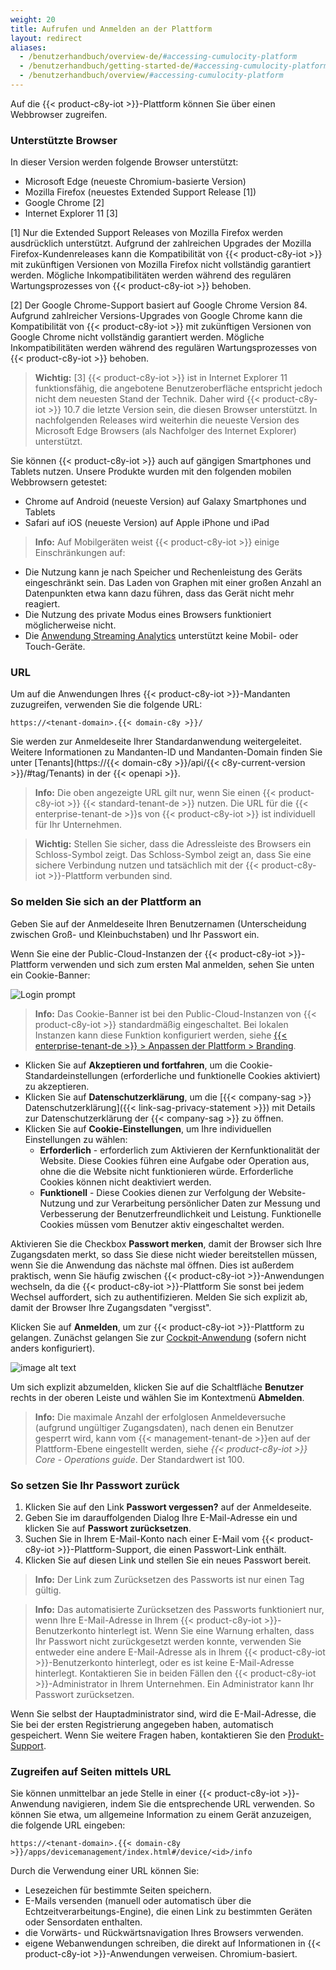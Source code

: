 ```yaml
---
weight: 20
title: Aufrufen und Anmelden an der Plattform
layout: redirect
aliases:
  - /benutzerhandbuch/overview-de/#accessing-cumulocity-platform
  - /benutzerhandbuch/getting-started-de/#accessing-cumulocity-platform
  - /benutzerhandbuch/overview/#accessing-cumulocity-platform
---
```


Auf die {{< product-c8y-iot >}}-Plattform können Sie über einen Webbrowser zugreifen.

### Unterstützte Browser

In dieser Version werden folgende Browser unterstützt:

* Microsoft Edge (neueste Chromium-basierte Version)
* Mozilla Firefox (neuestes Extended Support Release [1])
* Google Chrome [2]
* Internet Explorer 11 [3]

[1] Nur die Extended Support Releases von Mozilla Firefox werden ausdrücklich unterstützt. Aufgrund der zahlreichen Upgrades der Mozilla Firefox-Kundenreleases kann die Kompatibilität von {{< product-c8y-iot >}} mit zukünftigen Versionen von Mozilla Firefox nicht vollständig garantiert werden. Mögliche Inkompatibilitäten werden während des regulären Wartungsprozesses von {{< product-c8y-iot >}} behoben.

[2] Der Google Chrome-Support basiert auf Google Chrome Version 84. Aufgrund zahlreicher Versions-Upgrades von Google Chrome kann die Kompatibilität von {{< product-c8y-iot >}} mit zukünftigen Versionen von Google Chrome nicht vollständig garantiert werden. Mögliche Inkompatibilitäten werden während des regulären Wartungsprozesses von {{< product-c8y-iot >}} behoben.

>**Wichtig:** [3] {{< product-c8y-iot >}} ist in Internet Explorer 11 funktionsfähig, die angebotene Benutzeroberfläche entspricht jedoch nicht dem neuesten Stand der Technik. Daher wird {{< product-c8y-iot >}} 10.7 die letzte Version sein, die diesen Browser unterstützt. In nachfolgenden Releases wird weiterhin die neueste Version des Microsoft Edge Browsers (als Nachfolger des Internet Explorer) unterstützt.

Sie können {{< product-c8y-iot >}} auch auf gängigen Smartphones und Tablets nutzen. Unsere Produkte wurden mit den folgenden mobilen Webbrowsern getestet:

* Chrome auf Android (neueste Version) auf Galaxy Smartphones und Tablets
* Safari auf iOS (neueste Version) auf Apple iPhone und iPad

>**Info:** Auf Mobilgeräten weist {{< product-c8y-iot >}} einige Einschränkungen auf:
>
* Die Nutzung kann je nach Speicher und Rechenleistung des Geräts eingeschränkt sein. Das Laden von Graphen mit einer großen Anzahl an Datenpunkten etwa kann dazu führen, dass das Gerät nicht mehr reagiert.
* Die Nutzung des private Modus eines Browsers funktioniert möglicherweise nicht.
* Die [Anwendung Streaming Analytics](/apama/overview-analytics/) unterstützt keine Mobil- oder Touch-Geräte.

### URL

Um auf die Anwendungen Ihres {{< product-c8y-iot >}}-Mandanten zuzugreifen, verwenden Sie die folgende URL:

```http
https://<tenant-domain>.{{< domain-c8y >}}/
```

Sie werden zur Anmeldeseite Ihrer Standardanwendung weitergeleitet. Weitere Informationen zu Mandanten-ID und Mandanten-Domain finden Sie unter [Tenants](https://{{< domain-c8y >}}/api/{{< c8y-current-version >}}/#tag/Tenants) in der {{< openapi >}}.

>**Info:** Die oben angezeigte URL gilt nur, wenn Sie einen {{< product-c8y-iot >}} {{< standard-tenant-de >}} nutzen. Die URL für die {{< enterprise-tenant-de >}}s von {{< product-c8y-iot >}} ist individuell für Ihr Unternehmen.

> **Wichtig:** Stellen Sie sicher, dass die Adressleiste des Browsers ein Schloss-Symbol zeigt. Das Schloss-Symbol zeigt an, dass Sie eine sichere Verbindung nutzen und tatsächlich mit der {{< product-c8y-iot >}}-Plattform verbunden sind.

<a name="login"></a>
### So melden Sie sich an der Plattform an

Geben Sie auf der Anmeldeseite Ihren Benutzernamen (Unterscheidung zwischen Groß- und Kleinbuchstaben) und Ihr Passwort ein.

Wenn Sie eine der Public-Cloud-Instanzen der {{< product-c8y-iot >}}-Plattform verwenden und sich zum ersten Mal anmelden, sehen Sie unten ein Cookie-Banner:

<img src="/images/benutzerhandbuch/getting-started/getting-started-cookie-banner.png" alt="Login prompt">
<br>

> **Info:** Das Cookie-Banner ist bei den Public-Cloud-Instanzen von {{< product-c8y-iot >}} standardmäßig eingeschaltet. Bei lokalen Instanzen kann diese Funktion konfiguriert werden, siehe [{{< enterprise-tenant-de >}} > Anpassen der Plattform > Branding](/benutzerhandbuch/enterprise-tenant-de/#branding).

* Klicken Sie auf **Akzeptieren und fortfahren**, um die Cookie-Standardeinstellungen (erforderliche und funktionelle Cookies aktiviert) zu akzeptieren.
* Klicken Sie auf **Datenschutzerklärung**, um die [{{< company-sag >}} Datenschutzerklärung]({{< link-sag-privacy-statement >}}) mit Details zur Datenschutzerklärung der {{< company-sag >}} zu öffnen.
* Klicken Sie auf **Cookie-Einstellungen**, um Ihre individuellen Einstellungen zu wählen:
	* **Erforderlich** - erforderlich zum Aktivieren der Kernfunktionalität der Website. Diese Cookies führen eine Aufgabe oder Operation aus, ohne die die Website nicht funktionieren würde. Erforderliche Cookies können nicht deaktiviert werden.
	* **Funktionell** - Diese Cookies dienen zur Verfolgung der Website-Nutzung und zur Verarbeitung persönlicher Daten zur Messung und Verbesserung der Benutzerfreundlichkeit und Leistung. Funktionelle Cookies müssen vom Benutzer aktiv eingeschaltet werden.

Aktivieren Sie die Checkbox **Passwort merken**, damit der Browser sich Ihre Zugangsdaten merkt, so dass Sie diese nicht wieder bereitstellen müssen, wenn Sie die Anwendung das nächste mal öffnen. Dies ist außerdem praktisch, wenn Sie häufig zwischen {{< product-c8y-iot >}}-Anwendungen wechseln, da die {{< product-c8y-iot >}}-Plattform Sie sonst bei jedem Wechsel auffordert, sich zu authentifizieren. Melden Sie sich explizit ab, damit der Browser Ihre Zugangsdaten "vergisst".

Klicken Sie auf **Anmelden**, um zur {{< product-c8y-iot >}}-Plattform zu gelangen. Zunächst gelangen Sie zur [Cockpit-Anwendung](/benutzerhandbuch/cockpit-de) (sofern nicht anders konfiguriert).

![image alt text](/images/benutzerhandbuch/cockpit/cockpit-home-screen.png)

Um sich explizit abzumelden, klicken Sie auf die Schaltfläche **Benutzer** rechts in der oberen Leiste und wählen Sie im Kontextmenü **Abmelden**.

>**Info:** Die maximale Anzahl der erfolglosen Anmeldeversuche (aufgrund ungültiger Zugangsdaten), nach denen ein Benutzer gesperrt wird, kann vom {{< management-tenant-de >}}en auf der Plattform-Ebene eingestellt werden, siehe *{{< product-c8y-iot >}} Core - Operations guide*. Der Standardwert ist 100.

<a name="reset-password"></a>
### So setzen Sie Ihr Passwort zurück

1. Klicken Sie auf den Link **Passwort vergessen?** auf der Anmeldeseite.
2. Geben Sie im darauffolgenden Dialog Ihre E-Mail-Adresse ein und klicken Sie auf **Passwort zurücksetzen**.
3. Suchen Sie in Ihrem E-Mail-Konto nach einer E-Mail vom {{< product-c8y-iot >}}-Plattform-Support, die einen Passwort-Link enthält.
4. Klicken Sie auf diesen Link und stellen Sie ein neues Passwort bereit.

> **Info:** Der Link zum Zurücksetzen des Passworts ist nur einen Tag gültig.

>**Info:** Das automatisierte Zurücksetzen des Passworts funktioniert nur, wenn Ihre E-Mail-Adresse in Ihrem {{< product-c8y-iot >}}-Benutzerkonto hinterlegt ist. Wenn Sie eine Warnung erhalten, dass Ihr Passwort nicht zurückgesetzt werden konnte, verwenden Sie entweder eine andere E-Mail-Adresse als in Ihrem {{< product-c8y-iot >}}-Benutzerkonto hinterlegt, oder es ist keine E-Mail-Adresse hinterlegt. Kontaktieren Sie in beiden Fällen den {{< product-c8y-iot >}}-Administrator in Ihrem Unternehmen. Ein Administrator kann Ihr Passwort zurücksetzen.
>
Wenn Sie selbst der Hauptadministrator sind, wird die E-Mail-Adresse, die Sie bei der ersten Registrierung angegeben haben, automatisch gespeichert. Wenn Sie weitere Fragen haben, kontaktieren Sie den [Produkt-Support](/welcome/contacting-support/).

<a name="URLs"></a>
### Zugreifen auf Seiten mittels URL

Sie können unmittelbar an jede Stelle in einer {{< product-c8y-iot >}}-Anwendung navigieren, indem Sie die entsprechende URL verwenden. So können Sie etwa, um allgemeine Information zu einem Gerät anzuzeigen, die folgende URL eingeben:

```http
https://<tenant-domain>.{{< domain-c8y >}}/apps/devicemanagement/index.html#/device/<id>/info
```

Durch die Verwendung einer URL können Sie:

*   Lesezeichen für bestimmte Seiten speichern.
*   E-Mails versenden (manuell oder automatisch über die Echtzeitverarbeitungs-Engine), die einen Link zu bestimmten Geräten oder Sensordaten enthalten.
*   die Vorwärts- und Rückwärtsnavigation Ihres Browsers verwenden.
*   eigene Webanwendungen schreiben, die direkt auf Informationen in {{< product-c8y-iot >}}-Anwendungen verweisen.
Chromium-basiert.
